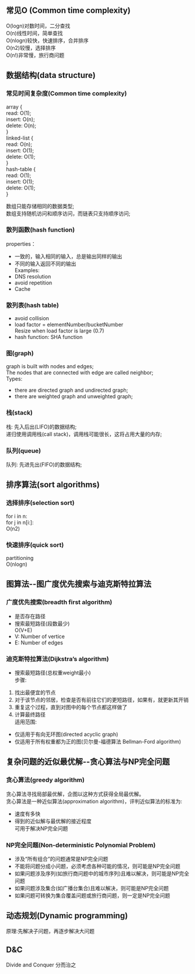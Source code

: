 ## 常见O (Common time complexity)
O(logn)对数时间，二分查找  
O(n)线性时间，简单查找  
O(nlogn)较快，快速排序，合并排序  
O(n2)较慢，选择排序  
O(n!)非常慢，旅行商问题  



## 数据结构(data structure)

### 常见时间复杂度(Common time complexity)
array {  
	read: O(1);  
	insert: O(n);  
	delete: O(n);  
}  
linked-list {  
	read: O(n);  
	insert: O(1);  
	delete: O(1);  
}  
hash-table {  
	read: O(1);  
	insert: O(1);  
	delete: O(1);  
}  

数组只能存储相同的数据类型;  
数组支持随机访问和顺序访问，而链表只支持顺序访问;  

### 散列函数(hash function)
properties：
- 一致的，输入相同的输入，总是输出同样的输出
- 不同的输入返回不同的输出  
Examples:
- DNS resolution
- avoid repetition
- Cache

### 散列表(hash table)
- avoid collision
- load factor = elementNumber/bucketNumber  
Resize when load factor is large (0.7)
- hash function: SHA function

### 图(graph)
graph is built with nodes and edges;  
The nodes that are connected with edge are called neighbor;  
Types:  
- there are directed graph and undirected graph;
- there are weighted graph and unweighted graph;

### 栈(stack)
栈: 先入后出(LIFO)的数据结构;  
递归使用调用栈(call stack)，调用栈可能很长，这将占用大量的内存;  

### 队列(queue)
队列: 先进先出(FIFO)的数据结构;




## 排序算法(sort algorithms)

### 选择排序(selection sort)
for i in n:  
	for j in n[i:]:  
O(n2)  

### 快速排序(quick sort)
partitioning  
O(nlogn)  



## 图算法--图广度优先搜索与迪克斯特拉算法

### 广度优先搜索(breadth first algorithm)
- 是否存在路径
- 搜索最短路径(段数最少)  
O(V+E)
- V: Number of vertice
- E: Number of edges

### 迪克斯特拉算法(Dijkstra’s algorithm)
- 搜索最短路径(总权重weight最小)  
步骤:
1. 找出最便宜的节点
2. 对于该节点的邻居，检查是否有前往它们的更短路径，如果有，就更新其开销
3. 重复这个过程，直到对图中的每个节点都这样做了
4. 计算最终路径  
适用范围:
- 仅适用于有向无环图(directed acyclic graph)
- 仅适用于所有权重都为正的图(贝尔曼-福德算法 Bellman-Ford algorithm)

## 复杂问题的近似最优解--贪心算法与NP完全问题

### 贪心算法(greedy algorithm)
贪心算法寻找局部最优解，企图以这种方式获得全局最优解。  
贪心算法是一种近似算法(approximation algorithm)，评判近似算法的标准为:	
- 速度有多快
- 得到的近似解与最优解的接近程度  
可用于解决NP完全问题

### NP完全问题(Non-deterministic Polynomial Problem)
- 涉及“所有组合”的问题通常是NP完全问题
- 不能将问题分成小问题，必须考虑各种可能的情况，则可能是NP完全问题
- 如果问题涉及序列(如旅行商问题中的城市序列)且难以解决，则可能是NP完全问题
- 如果问题涉及集合(如广播台集合)且难以解决，则可能是NP完全问题
- 如果问题可转换为集合覆盖问题或旅行商问题，则一定是NP完全问题

## 动态规划(Dynamic programming)
原理:先解决子问题，再逐步解决大问题  



## D&C
Divide and Conquer 分而治之







